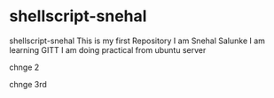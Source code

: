 # shellscript-snehal
shellscript-snehal
This is my first Repository
I am Snehal Salunke
I am learning GITT
I am doing practical from ubuntu server

chnge 2


chnge 3rd

